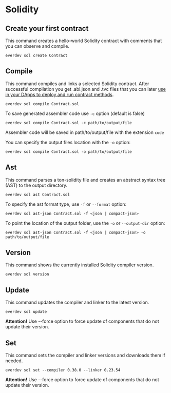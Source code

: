 # Solidity

## Create your first contract

This command creates a hello-world Solidity contract with comments that you can observe and compile.

```shell
everdev sol create Contract
```

## Compile

This command compiles and links a selected Solidity contract. After successful compilation you get .abi.json and .tvc files that you can later [use in your DApps to deploy and run contract methods](https://docs.everos.dev/ever-sdk/guides/work\_with\_contracts/add\_contract\_to\_your\_app).

```shell
everdev sol compile Contract.sol
```

To save generated assembler code use `-c` option (default is false)

```shell
everdev sol compile Contract.sol -c path/to/output/file
```

Assembler code will be saved in path/to/output/file with the extension `code`

You can specify the output files location with the `-o` option:

```shell
everdev sol compile Contract.sol -o path/to/output/file
```

## Ast

This command parses a ton-solidity file and creates an abstract syntax tree (AST) to the output directory.

```shell
everdev sol ast Contract.sol
```

To specify the ast format type, use `-f` or `--format` option:

```shell
everdev sol ast-json Contract.sol -f <json | compact-json>
```

To point the location of the output folder, use the `-o` or `--output-dir` option:

```shell
everdev sol ast-json Contract.sol -f <json | compact-json> -o path/to/output/file
```

## Version

This command shows the currently installed Solidity compiler version.

```shell
everdev sol version
```

## Update

This command updates the compiler and linker to the latest version.

```shell
everdev sol update
```

**Attention!** Use --force option to force update of components that do not update their version.

## Set

This command sets the compiler and linker versions and downloads them if needed.

```shell
everdev sol set --compiler 0.38.0 --linker 0.23.54
```

**Attention!** Use --force option to force update of components that do not update their version.
